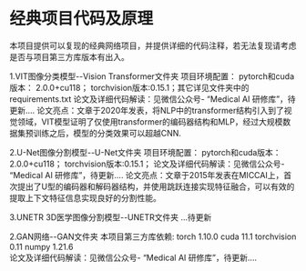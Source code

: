 # 经典项目代码及原理
本项目提供可以复现的经典网络项目，并提供详细的代码注释，若无法复现请考虑是否与项目第三方库版本有出入。

1.VIT图像分类模型--Vision Transformer文件夹
  项目环境配置： pytorch和cuda版本： 2.0.0+cu118； torchvision版本:0.15.1；其它详见文件夹中的requirements.txt
  论文及详细代码解读：见微信公众号- “Medical AI 研修库”，待更新....
  论文亮点：文章于2020年发表，将NLP中的transformer结构引入到了视觉领域，VIT模型证明了仅使用transformer的编码器结构和MLP，经过大规模数据集预训练之后，模型的分类效果可以超越CNN.

2.U-Net图像分割模型--U-Net文件夹
  项目环境配置： pytorch和cuda版本： 2.0.0+cu118； torchvision版本:0.15.1；
  论文及详细代码解读：见微信公众号- “Medical AI 研修库”，待更新....
  论文亮点：文章于2015年发表在MICCAI上，首次提出了U型的编码器和解码器结构，并使用跳跃连接实现特征融合，可以有效的提取上下文特征信息实现良好的分割性能。

3.UNETR 3D医学图像分割模型--UNETR文件夹
  ...待更新

               
               
2.GAN网络--GAN文件夹
  本项目第三方库依赖: torch 1.10.0  cuda 11.1 torchvision 0.11  numpy 1.21.6   
  论文及详细代码解读：见微信公众号- “Medical AI 研修库”，待更新....
